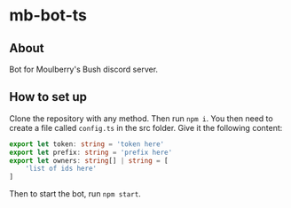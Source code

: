 # mb-bot-ts

## About

Bot for Moulberry's Bush discord server.

## How to set up

Clone the repository with any method. Then run `npm i`. You then need to create a file called `config.ts` in the src folder. Give it the following content:

```ts
export let token: string = 'token here'
export let prefix: string = 'prefix here'
export let owners: string[] | string = [
    'list of ids here'
]
```

Then to start the bot, run `npm start`.
